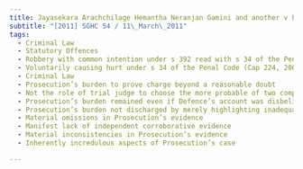 ```yaml
---
title: Jayasekara Arachchilage Hemantha Neranjan Gamini and another v Public Prosecutor 
subtitle: "[2011] SGHC 54 / 11\_March\_2011"
tags:
  - Criminal Law
  - Statutory Offences
  - Robbery with common intention under s 392 read with s 34 of the Penal Code (Cap 224, 2008 Rev Ed)
  - Voluntarily causing hurt under s 34 of the Penal Code (Cap 224, 2008 Rev Ed)
  - Criminal Law
  - Prosecution’s burden to prove charge beyond a reasonable doubt
  - Not the role of trial judge to choose the more probable of two competing version of events
  - Prosecution’s burden remained even if Defence’s account was disbelieved
  - Prosecution’s burden not discharged by merely highlighting inadequacies in Defence’s evidence
  - Material omissions in Prosecution’s evidence
  - Manifest lack of independent corroborative evidence
  - Material inconsistencies in Prosecution’s evidence
  - Inherently incredulous aspects of Prosecution’s case

---
```


